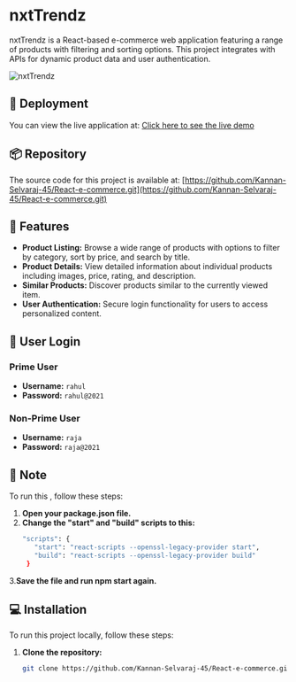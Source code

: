 # nxtTrendz

nxtTrendz is a React-based e-commerce web application featuring a range of products with filtering and sorting options. This project integrates with APIs for dynamic product data and user authentication.

![nxtTrendz](https://assets.ccbp.in/frontend/react-js/nxt-trendz-logo-img.png)

## 🚀 Deployment

You can view the live application at: [Click here to see the live demo](https://nxtapp45.ccbp.tech)

## 📦 Repository

The source code for this project is available at: [https://github.com/Kannan-Selvaraj-45/React-e-commerce.git](https://github.com/Kannan-Selvaraj-45/React-e-commerce.git)

## 🌟 Features

- **Product Listing:** Browse a wide range of products with options to filter by category, sort by price, and search by title.
- **Product Details:** View detailed information about individual products including images, price, rating, and description.
- **Similar Products:** Discover products similar to the currently viewed item.
- **User Authentication:** Secure login functionality for users to access personalized content.

## 👤 User Login

### Prime User
- **Username:** `rahul`
- **Password:** `rahul@2021`

### Non-Prime User
- **Username:** `raja`
- **Password:** `raja@2021`

## 📝 Note

To run this , follow these steps:

1. **Open your package.json file.**
2. **Change the "start" and "build" scripts to this:**
   ```bash
   "scripts": {
      "start": "react-scripts --openssl-legacy-provider start",
      "build": "react-scripts --openssl-legacy-provider build"
    }
  3.**Save the file and run npm start again.**

## 💻 Installation

To run this project locally, follow these steps:

1. **Clone the repository:**
   ```bash
   git clone https://github.com/Kannan-Selvaraj-45/React-e-commerce.git

